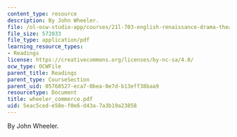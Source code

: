 ```yaml
---
content_type: resource
description: By John Wheeler.
file: /ol-ocw-studio-app/courses/21l-703-english-renaissance-drama-theatre-and-society-in-the-age-of-shakespeare-fall-2003/5eac5cede58ef0e6d43a7a3b19a23858_wheeler_commerce.pdf
file_size: 572033
file_type: application/pdf
learning_resource_types:
- Readings
license: https://creativecommons.org/licenses/by-nc-sa/4.0/
ocw_type: OCWFile
parent_title: Readings
parent_type: CourseSection
parent_uid: 05768527-eca7-0bea-0e7d-b13eff38baa9
resourcetype: Document
title: wheeler_commerce.pdf
uid: 5eac5ced-e58e-f0e6-d43a-7a3b19a23858
---
```

By John Wheeler.